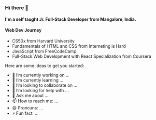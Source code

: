 ### Hi there 👋


#### I'm a self taught Jr. Full-Stack Developer from Mangalore, India.


#### Web Dev Journey

-	CS50x from Harvard University
-	Fundamentals of HTML and CSS from Interneting is Hard
-	JavaScript from FreeCodeCamp
-	Full-Stack Web Development with React Specialization from Coursera


Here are some ideas to get you started:

- 🔭 I’m currently working on ...
- 🌱 I’m currently learning ...
- 👯 I’m looking to collaborate on ...
- 🤔 I’m looking for help with ...
- 💬 Ask me about ...
- 📫 How to reach me: ...
- 😄 Pronouns: ...
- ⚡ Fun fact: ...
